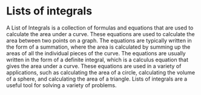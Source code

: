 # Lists of integrals

A List of Integrals is a collection of formulas and equations that are used to calculate the area under a curve. These equations are used to calculate the area between two points on a graph. The equations are typically written in the form of a summation, where the area is calculated by summing up the areas of all the individual pieces of the curve. The equations are usually written in the form of a definite integral, which is a calculus equation that gives the area under a curve. These equations are used in a variety of applications, such as calculating the area of a circle, calculating the volume of a sphere, and calculating the area of a triangle. Lists of integrals are a useful tool for solving a variety of problems.
